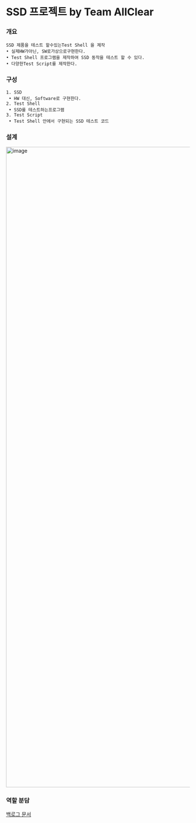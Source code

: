 # SSD 프로젝트 by Team AllClear
### 개요
```
SSD 제품을 테스트 할수있는Test Shell 을 제작
• 실제HW가아닌, SW로가상으로구현한다.
• Test Shell 프로그램을 제작하여 SSD 동작을 테스트 할 수 있다.
• 다양한Test Script를 제작한다.
```
### 구성
```
1. SSD
 • HW 대신, Software로 구현한다.
2. Test Shell
 • SSD를 테스트하는프로그램
3. Test Script
 • Test Shell 안에서 구현되는 SSD 테스트 코드
```
### 설계
<img width="2848" height="1752" alt="image" src="https://github.com/user-attachments/assets/7bac7b22-56cd-402e-a3f5-5ef6d7325e10" />

### 역할 분담
[백로그 문서](backlog.md)
